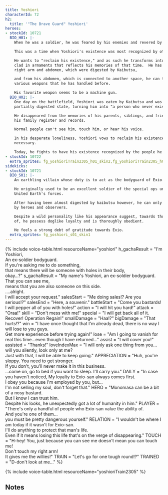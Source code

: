 ```yaml
---
title: Yoshiori
characterId: 72
h2:
  title: '"The Brave Guard" Yoshiori'
heroes:
- stockId: 10721
  BIO_H01: |-
    When he was a soldier, he was feared by his enemies and revered by his allies.

    This was a time when Yoshiori's existence was most recognized by others.

    He wants to "reclaim his existence," and as such he transforms into a villain
    clad in armaments that reflects his memories of that time.  He has regained his
    right arm and abdomen, which were digested by Kaibutsu,

    and from his abdomen, which is connected to another space, he can take out
    various weapons that he has handled before.

    His favorite weapon seems to be a machine gun.
  BIO_H02: |-
    One day on the battlefield, Yoshiori was eaten by Kaibutsu and was freed in a
    partially digested state, turning him into "a person who never existed".

    He disappeared from the memories of his parents, siblings, and friends, and from
    his family register and records.

    Normal people can't see him, touch him, or hear his voice.

    In his desperate loneliness, Yoshiori vows to reclaim his existence by any means
    necessary.

    Today, he fights to have his existence recognized by the people he loves again.
- stockId: 10722
  extra_sprites: fg_yoshioriTrain2305_h01_skin2,fg_yoshioriTrain2305_h01_skin3
sidekicks:
- stockId: 10721
  BIO_S01: |-
    An earthling villain whose duty is to act as the bodyguard of Exio.

    He originally used to be an excellent soldier of the special ops unit of the
    United Earth's forces.

    After having been almost digested by kaibutsu however, he can only be perceived
    by heroes and observers.

    Despite a wild personality like his appearance suggest, towards those he approve
    of, he possess doglike loyalty and is thoroughly obedient.

    He feels a strong debt of gratitude towards Exio.
  extra_sprites: fg_yoshiori_s01_skin1
---
```


{% include voice-table.html resourceName="yoshiori"
h_gachaResult = "I'm Yoshiori,<br>An ex-soldier bodyguard.<br>If you're asking me to do something,<br>that means there will be someone with holes in their body,<br>okay…?"
s_gachaResult = "My name's Yoshiori, an ex-soldier bodyguard.<br>That you can see me,<br>means that you are also someone on this side.<br>….alright.<br>I will accept your request."
salesStart = "Me doing sales!? Are you serious!?"
salesEnd = "Here, a souvenir."
battleStart = "Come you bastards! I will pepper all of you with holes!"
action = "I will hit you hard!"
attack = "Oraa!"
skill = "Don't mess with me!"
special = "I will get back all of it. Recover! Operation Regain!"
smallDamage = "Haa!?"
bigDamage = "That hurts!?"
win = "I have once thought that I'm already dead, there is no way I will lose to you guys.<br>Get more experience before trying again!"
lose = "Am I going to vanish for real this time…even though I have returned…"
assist = "I will cover you!"
assisted = "Thanks!"
loveIndexMax = "I will only ask one thing from you…will you silently, look only at me?<br>Just with that, I will be able to keep going."
APPRECIATION = "Huh, you're sloppy. You need to get stronger.<br>If you don't, you'll never make it in this business.<br>…come on, go to bed if you want to sleep. I'll carry you."
DAILY = "In case you haven't noticed, My loyalty to Exio-san always comes first.<br>I obey you because I'm employed by you, but...<br>I'm not selling my soul, don't forget that."
HERO = "Monomasa can be a bit of a nosy bastard.<br>But I know I can trust him.<br>Despite his looks, he unexpectedly got a lot of humanity in him."
PLAYER = "There's only a handful of people who Exio-san value the ability of.<br>And you're one of them...<br>you must be pretty dangerous yourself."
RELATION = "I wouldn't be where I am today if it wasn't for Exio-san.<br> I'll do anything to protect that man's life.<br>Even if it means losing this life that's on the verge of disappearing."
TOUCH = "H-hey! You, just because you can see me doesn't mean you can touch me!<br>Don't touch my right arm!<br>It gives me the willies!"
TRAIN = "Let's go for one tough round!?"
TRAINED = "D-don't look at me..."
%}

{% include voice-table.html resourceName="yoshioriTrain2305"
%}

## Notes
